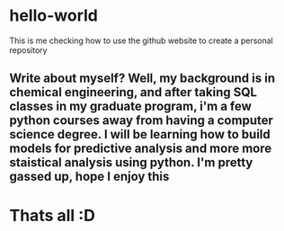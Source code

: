 # hello-world
This is me checking how to use the github website to create a personal repository
## Write about myself? Well, my background is in chemical engineering, and after taking SQL classes in my graduate program, i'm a few python courses away from having a computer science degree. I will be learning how to build models for predictive analysis and more more staistical analysis using python. I'm pretty gassed up, hope I enjoy this

# Thats all :D 
